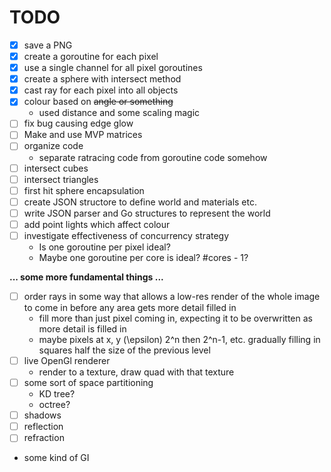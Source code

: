 # TODO

- [x] save a PNG
- [x] create a goroutine for each pixel
- [x] use a single channel for all pixel goroutines
- [x] create a sphere with intersect method
- [x] cast ray for each pixel into all objects
- [x] colour based on ~~angle or something~~
  - used distance and some scaling magic
- [ ] fix bug causing edge glow
- [ ] Make and use MVP matrices
- [ ] organize code
  - separate ratracing code from goroutine code somehow
- [ ] intersect cubes
- [ ] intersect triangles
- [ ] first hit sphere encapsulation
- [ ] create JSON structore to define world and materials etc.
- [ ] write JSON parser and Go structures to represent the world
- [ ] add point lights which affect colour
- [ ] investigate effectiveness of concurrency strategy
  - Is one goroutine per pixel ideal?
  - Maybe one goroutine per core is ideal? #cores - 1?

**... some more fundamental things ...**

- [ ] order rays in some way that allows a low-res render of the whole image to come in before any area gets more detail filled in
  - fill more than just pixel coming in, expecting it to be overwritten as more detail is filled in
  - maybe pixels at x, y \(\epsilon\) 2^n then 2^n-1, etc.  gradually filling in squares half the size of the previous level
- [ ] live OpenGl renderer
  - render to a texture, draw quad with that texture
- [ ] some sort of space partitioning
  - KD tree?
  - octree?
- [ ] shadows
- [ ] reflection
- [ ] refraction
- some kind of GI